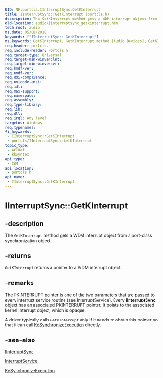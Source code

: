 ```yaml
---
UID: NF:portcls.IInterruptSync.GetKInterrupt
title: IInterruptSync::GetKInterrupt (portcls.h)
description: The GetKInterrupt method gets a WDM interrupt object from a port-class synchronization object.
old-location: audio\iinterruptsync_getkinterrupt.htm
tech.root: audio
ms.date: 05/08/2018
keywords: ["IInterruptSync::GetKInterrupt"]
ms.keywords: GetKInterrupt, GetKInterrupt method [Audio Devices], GetKInterrupt method [Audio Devices],IInterruptSync interface, IInterruptSync interface [Audio Devices],GetKInterrupt method, IInterruptSync.GetKInterrupt, IInterruptSync::GetKInterrupt, audio.iinterruptsync_getkinterrupt, audmp-routines_7782adef-dc02-4876-bd48-812f8b3e58da.xml, portcls/IInterruptSync::GetKInterrupt
req.header: portcls.h
req.include-header: Portcls.h
req.target-type: Universal
req.target-min-winverclnt: 
req.target-min-winversvr: 
req.kmdf-ver: 
req.umdf-ver: 
req.ddi-compliance: 
req.unicode-ansi: 
req.idl: 
req.max-support: 
req.namespace: 
req.assembly: 
req.type-library: 
req.lib: 
req.dll: 
req.irql: Any level
targetos: Windows
req.typenames: 
f1_keywords:
 - IInterruptSync::GetKInterrupt
 - portcls/IInterruptSync::GetKInterrupt
topic_type:
 - APIRef
 - kbSyntax
api_type:
 - COM
api_location:
 - portcls.h
api_name:
 - IInterruptSync::GetKInterrupt
---
```


# IInterruptSync::GetKInterrupt


## -description

The <code>GetKInterrupt</code> method gets a WDM interrupt object from a port-class synchronization object.

## -returns

<code>GetKInterrupt</code> returns a pointer to a WDM interrupt object.

## -remarks

The PKINTERRUPT pointer is one of the two parameters that are passed to every interrupt service routine (see <a href="/windows-hardware/drivers/ddi/wdm/nc-wdm-kservice_routine">InterruptService</a>). Every <b>IInterruptSync</b> object has an associated PKINTERRUPT pointer. It points to the associated kernel interrupt object, which is opaque.

A driver typically calls <code>GetKInterrupt</code> only if it needs to obtain this pointer so that it can call <a href="/windows-hardware/drivers/ddi/wdm/nf-wdm-kesynchronizeexecution">KeSynchronizeExecution</a> directly.

## -see-also

<a href="/windows-hardware/drivers/ddi/portcls/nn-portcls-iinterruptsync">IInterruptSync</a>



<a href="/windows-hardware/drivers/ddi/wdm/nc-wdm-kservice_routine">InterruptService</a>



<a href="/windows-hardware/drivers/ddi/wdm/nf-wdm-kesynchronizeexecution">KeSynchronizeExecution</a>

